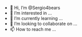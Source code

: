 - 👋 Hi, I’m @Sergio4bears
- 👀 I’m interested in ...
- 🌱 I’m currently learning ...
- 💞️ I’m looking to collaborate on ...
- 📫 How to reach me ...

<!---
Sergio4bears/Sergio4bears is a ✨ special ✨ repository because its `README.md` (this file) appears on your GitHub profile.
You can click the Preview link to take a look at your changes.
--->
